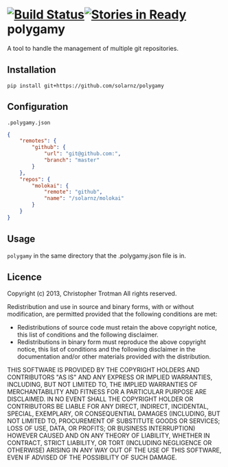 [![Build Status](https://travis-ci.org/solarnz/polygamy.png?branch=master)](https://travis-ci.org/solarnz/polygamy)[![Stories in Ready](http://badge.waffle.io/solarnz/polygamy.png)](http://waffle.io/solarnz/polygamy)  
polygamy
====

A tool to handle the management of multiple git repositories.

Installation
------------
`pip install git+https://github.com/solarnz/polygamy`

Configuration
-------------
`.polygamy.json`
```json
{
    "remotes": {
        "github": {
            "url": "git@github.com:",
            "branch": "master"
        }
    },
    "repos": {
        "molokai": {
            "remote": "github",
            "name": "/solarnz/molokai"
        }
    }
}
```
Usage
-----
`polygamy` in the same directory that the .polygamy.json file is in.

Licence
-------
Copyright (c) 2013, Christopher Trotman
All rights reserved.

Redistribution and use in source and binary forms, with or without
modification, are permitted provided that the following conditions are met:

- Redistributions of source code must retain the above copyright notice, this
  list of conditions and the following disclaimer.
- Redistributions in binary form must reproduce the above copyright notice,
  this list of conditions and the following disclaimer in the documentation
  and/or other materials provided with the distribution.

THIS SOFTWARE IS PROVIDED BY THE COPYRIGHT HOLDERS AND CONTRIBUTORS "AS IS" AND
ANY EXPRESS OR IMPLIED WARRANTIES, INCLUDING, BUT NOT LIMITED TO, THE IMPLIED
WARRANTIES OF MERCHANTABILITY AND FITNESS FOR A PARTICULAR PURPOSE ARE
DISCLAIMED. IN NO EVENT SHALL THE COPYRIGHT HOLDER OR CONTRIBUTORS BE LIABLE
FOR ANY DIRECT, INDIRECT, INCIDENTAL, SPECIAL, EXEMPLARY, OR CONSEQUENTIAL
DAMAGES (INCLUDING, BUT NOT LIMITED TO, PROCUREMENT OF SUBSTITUTE GOODS OR
SERVICES; LOSS OF USE, DATA, OR PROFITS; OR BUSINESS INTERRUPTION) HOWEVER
CAUSED AND ON ANY THEORY OF LIABILITY, WHETHER IN CONTRACT, STRICT LIABILITY,
OR TORT (INCLUDING NEGLIGENCE OR OTHERWISE) ARISING IN ANY WAY OUT OF THE USE
OF THIS SOFTWARE, EVEN IF ADVISED OF THE POSSIBILITY OF SUCH DAMAGE.
